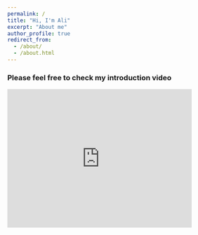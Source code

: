 ```yaml
---
permalink: /
title: "Hi, I'm Ali"
excerpt: "About me"
author_profile: true
redirect_from: 
  - /about/
  - /about.html
---
```

### Please feel free to check my introduction video
<iframe width="420" height="315" src="https://github.com/0xGwyn/0xGwyn.github.io/assets/60668579/c2202fcc-46b8-451e-a88a-feb7345afd91" frameborder="0" allowfullscreen></iframe>


